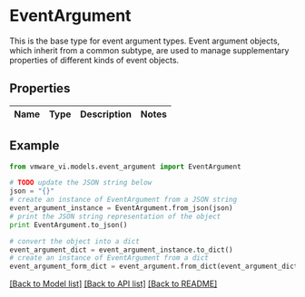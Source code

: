 # EventArgument

This is the base type for event argument types.  Event argument objects, which inherit from a common subtype, are used to manage supplementary properties of different kinds of event objects. 

## Properties
Name | Type | Description | Notes
------------ | ------------- | ------------- | -------------

## Example

```python
from vmware_vi.models.event_argument import EventArgument

# TODO update the JSON string below
json = "{}"
# create an instance of EventArgument from a JSON string
event_argument_instance = EventArgument.from_json(json)
# print the JSON string representation of the object
print EventArgument.to_json()

# convert the object into a dict
event_argument_dict = event_argument_instance.to_dict()
# create an instance of EventArgument from a dict
event_argument_form_dict = event_argument.from_dict(event_argument_dict)
```
[[Back to Model list]](../README.md#documentation-for-models) [[Back to API list]](../README.md#documentation-for-api-endpoints) [[Back to README]](../README.md)


